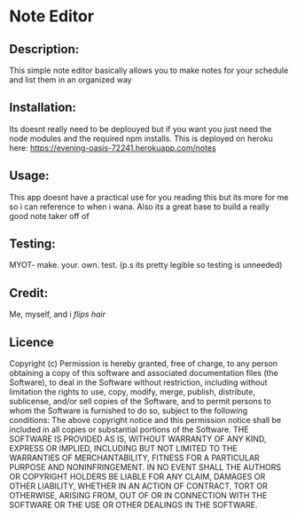 # Note Editor

## Description:

This simple note editor basically allows you to make notes for your schedule and list them in an organized way

## Installation:

Its doesnt really need to be deplouyed but if you want you just need the node modules and the required npm installs. This is deployed on heroku here: https://evening-oasis-72241.herokuapp.com/notes 

## Usage:

This app doesnt have a practical use for you reading this but its more for me so i can reference to when i wana. Also its a great base to build a really good note taker off of

## Testing:

MYOT- make. your. own. test. (p.s its pretty legible so testing is unneeded)

## Credit:

Me, myself, and i *flips hair*

## Licence

Copyright (c) Permission is hereby granted, free of charge, to any person obtaining a copy of this software and associated documentation files (the Software), to deal in the Software without restriction, including without limitation the rights to use, copy, modify, merge, publish, distribute, sublicense, and/or sell copies of the Software, and to permit persons to whom the Software is furnished to do so, subject to the following conditions:  The above copyright notice and this permission notice shall be included in all copies or substantial portions of the Software.  THE SOFTWARE IS PROVIDED AS IS, WITHOUT WARRANTY OF ANY KIND, EXPRESS OR IMPLIED, INCLUDING BUT NOT LIMITED TO THE WARRANTIES OF MERCHANTABILITY, FITNESS FOR A PARTICULAR PURPOSE AND NONINFRINGEMENT. IN NO EVENT SHALL THE AUTHORS OR COPYRIGHT HOLDERS BE LIABLE FOR ANY CLAIM, DAMAGES OR OTHER LIABILITY, WHETHER IN AN ACTION OF CONTRACT, TORT OR OTHERWISE, ARISING FROM, OUT OF OR IN CONNECTION WITH THE SOFTWARE OR THE USE OR OTHER DEALINGS IN THE SOFTWARE.